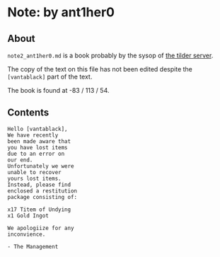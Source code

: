 # Note: by ant1her0

## About
`note2_ant1her0.md` is a book probably by the sysop of [the tilder server](https://mc.tildeverse.org).

The copy of the text on this file has not been edited despite the `[vantablack]` part of the text.

The book is found at -83 / 113 / 54.

## Contents
```
Hello [vantablack],
We have recently
been made aware that
you have lost items
due to an error on
our end.
Unfortunately we were
unable to recover
yours lost items.
Instead, please find
enclosed a restitution
package consisting of:

x17 Titem of Undying
x1 Gold Ingot

We apologiize for any
inconvience.

- The Management
```